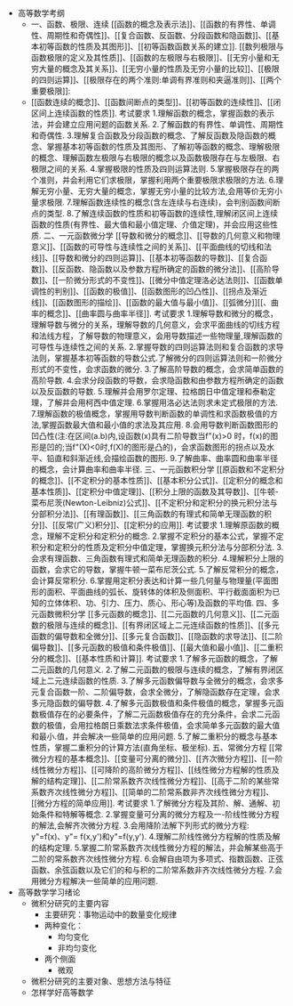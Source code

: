 - 高等数学考纲
	- 一、函数、极限、连续
	  [[函数的概念及表示法]]、[[函数的有界性、单调性、周期性和奇偶性]]、[[复合函数、反函数、分段函数和隐函数]]、[[基本初等函数的性质及其图形]]、[[初等函数函数关系的建立]].
	  [[数列极限与函数极限的定义及其性质]]、[[函数的左极限与右极限]]、[[无穷小量和无穷大量的概念及其关系]]、[[无穷小量的性质及无穷小量的比较]]、[[极限的四则运算]]、[[极限存在的两个准则:单调有界准则和夹逼准则]]、[[两个重要极限]]:
	- [[函数连续的概念]]、[[函数间断点的类型]]、[[初等函数的连续性]]、[[闭区间上连续函数的性质]].
	  考试要求
	  1.理解函数的概念，掌握函数的表示法，并会建立应用问题的函数关系.
	  2.了解函数的有界性、单调性、周期性和奇偶性.
	  3.理解复合函数及分段函数的概念、了解反函数及隐函数的概念、掌握基本初等函数的性质及其图形、了解初等函数的概念、理解极限的概念、理解函数左极限与右极限的概念以及函数极限存在与左极限、右极限之间的关系.
	  4.掌握极限的性质及四则运算法则.
	  5.掌握极限存在的两个准则，并会利用它们求极限，掌握利用两个重要极限求极限的方法.
	  6.理解无穷小量、无穷大量的概念，掌握无穷小量的比较方法,会用等价无穷小量求极限.
	  7.理解函数连续性的概念(含左连续与右连续)，会判别函数间断点的类型.
	  8.了解连续函数的性质和初等函数的连续性,理解闭区间上连续函数的性质(有界性、最大值和最小值定理、介值定理)，并会应用这些性质.
	  二、一元函数微分学
	  [[导数和微分的概念]]、[[导数的几何意义和物理意义]]、[[函数的可导性与连续性之间的关系]]、[[平面曲线的切线和法线]]、[[导数和微分的四则运算]]、[[基本初等函数的导数]]、[[复合函数]]、[[反函数、隐函数以及参数方程所确定的函数的微分法]]、[[高阶导数]]、[[一阶微分形式的不变性]]、[[微分中值定理洛必达法则]]、[[函数单调性的判别]]、[[函数的极值]]、[[函数图形的凹凸性]]、[[拐点及渐近线]]、[[函数图形的描绘]]、[[函数的最大值与最小值]]、[[弧微分]][[、曲率的概念]]、[[曲率圆与曲率半径]].
	  考试要求
	  1.理解导数和微分的概念，理解导数与微分的关系，理解导数的几何意义，会求平面曲线的切线方程和法线方程，了解导数的物理意义，会用导数描述一些物理量,理解函数的可导性与连续性之间的关系.
	  2.掌握导数的四则运算法则和复合函数的求导法则，掌握基本初等函数的导数公式.了解微分的四则运算法则和一阶微分形式的不变性，会求函数的微分.
	  3.了解高阶导数的概念，会求简单函数的高阶导数.
	  4.会求分段函数的导数，会求隐函数和由参数方程所确定的函数以及反函数的导数.
	  5.理解并会用罗尔定理、拉格朗日中值定理和泰勒定理，了解并会用柯西中值定理.
	  6.掌握用洛必达法则求未定式极限的方法.
	  7.理解函数的极值概念，掌握用导数判断函数的单调性和求函数极值的方法,掌握函数最大值和最小值的求法及其应用.
	  8.会用导数判断函数图形的凹凸性(注:在区间(a.b)内,设函数(x)具有二阶导数当f"(x)>0 时，f(x)的图形是凹的;当f"(X)<0时,f(X)的图形是凸的)，会求函数图形的拐点以及水平、铅直和斜渐近线,会描绘函数的图形.
	  9.了解曲率、曲率圆和曲率半径的概念，会计算曲率和曲率半径.
	  三、一元函数积分学
	  [[原函数和不定积分的概念]]、[[不定积分的基本性质]]、[[基本积分公式]]、[[定积分的概念和基本性质]]、[[定积分中值定理]]、[[积分上限的函数及其导数]]、[[牛顿-菜布尼茨(Newton-Leibniz)公式]]、[[不定积分和定积分的换元积分法与分部积分法]]、[[有理函数]]、[[三角函数的有理式和简单无理函数的积分]]、[[反常(广义)积分]]、[[定积分的应用]].
	  考试要求
	  1.理解原函数的概念，理解不定积分和定积分的概念.
	  2.掌握不定积分的基本公式，掌握不定积分和定积分的性质及定积分中值定理，掌握换元积分法与分部积分法.
	  3.会求有理函数、三角函数有理式和简单无理函数的积分.
	  4.理解积分上限的函数，会求它的导数，掌握牛顿一菜布尼茨公式.
	  5.了解反常积分的概念，会计算反常积分.
	  6.掌握用定积分表达和计算一些几何量与物理量(平面图形的面积、平面曲线的弧长、旋转体的体积及侧面积、平行截面面积为已知的立体体积、功、引力、压力、质心、形心等)及函数的平均值.
	  四、多元函数微积分学
	  [[多元函数的概念]]、[[二元函数的几何意义]]、[[二元函数的极限与连续的概念]]、[[有界闭区域上二元连续函数的性质]]、[[多元函数的偏导数和全微分]]、[[多元复合函数]]、[[隐函数的求导法]]、[[二阶偏导数]]、[[多元函数的极值和条件极值]]、[[最大值和最小值]]、[[二重积分的概念]]、[[基本性质和计算]].
	  考试要求
	  1.了解多元函数的概念，了解二元函数的几何意义.
	  2.了解二元函数的极限与连续的概念，了解有界闭区域上二元连续函数的性质.
	  3.了解多元函数偏导数与全微分的概念，会求多元复合函数一阶、二阶偏导数，会求全微分，了解隐函数存在定理，会求多元隐函数的偏导数.
	  4.了解多元函数极值和条件极值的概念，掌握多元函数极值存在的必要条件，了解二元函数极值存在的充分条件，会求二元函数的极值，会用拉格朗日乘数法求条件极值，会求简单多元函数的最大值和最小.值，并会解决一些简单的应用问题.
	  5.了解二重积分的概念与基本性质，掌握二重积分的计算方法(直角坐标、极坐标).
	  五、常微分方程
	  [[常微分方程的基本概念]]、[[变量可分离的微分]]、[[齐次微分方程]]、[[一阶线性微分方程]]、[[可降阶的高阶微分方程]]、[[线性微分方程解的性质及解的结构定理]]、[[二阶常系数齐次线性微分方程]]、[[高于二阶的某些常系数齐次线性微分方程]]、[[简单的二阶常系数非齐次线性微分方程]]、[[微分方程的简单应用]].
	  考试要求
	  1.了解微分方程及其阶、解、通解、初始条件和特解等概念.
	  2.掌握变量可分离的微分方程及一-阶线性微分方程的解法,会解齐次微分方程.
	  3.会用降阶法解下列形式的微分方程: y"=f(x)、y"= f(x,y')和y"=f(y,y').
	  4.理解二阶线性微分方程解的性质及解的结构定理.
	  5.掌握二阶常系数齐次线性微分方程的解法，并会解某些高于二阶的常系数齐次线性微分方程.
	  6.会解自由项为多项式、指数函数、正弦函数、余弦函数以及它们的和与积的二阶常系数非齐次线性微分方程.
	  7.会用微分方程解决一些简单的应用问题.
- 高等数学学习绪论
	- 微积分研究的主要内容
		- 主要研究：事物运动中的数量变化规律
		- 两种变化：
			- 均匀变化
			- 非均匀变化
		- 两个侧面
			- 微观
	- 微积分研究的主要对象、思想方法与特征
	- 怎样学好高等数学